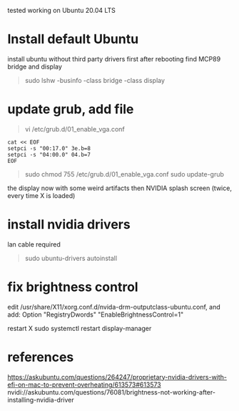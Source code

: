 tested working on Ubuntu 20.04 LTS

# Install default Ubuntu
install ubuntu without third party drivers first
after rebooting find MCP89 bridge and display
> sudo lshw -businfo -class bridge -class display

# update grub, add file
> vi /etc/grub.d/01_enable_vga.conf 
```
cat << EOF
setpci -s "00:17.0" 3e.b=8
setpci -s "04:00.0" 04.b=7
EOF
```
> sudo chmod 755 /etc/grub.d/01_enable_vga.conf
> sudo update-grub

the display now with some weird artifacts then NVIDIA splash screen (twice, every time X is loaded)


# install nvidia drivers
lan cable required
> sudo ubuntu-drivers autoinstall


# fix brightness control
edit /usr/share/X11/xorg.conf.d/nvida-drm-outputclass-ubuntu.conf, and add:
Option "RegistryDwords" "EnableBrightnessControl=1"

restart X
sudo systemctl restart display-manager

# references
https://askubuntu.com/questions/264247/proprietary-nvidia-drivers-with-efi-on-mac-to-prevent-overheating/613573#613573
nvidi://askubuntu.com/questions/76081/brightness-not-working-after-installing-nvidia-driver
